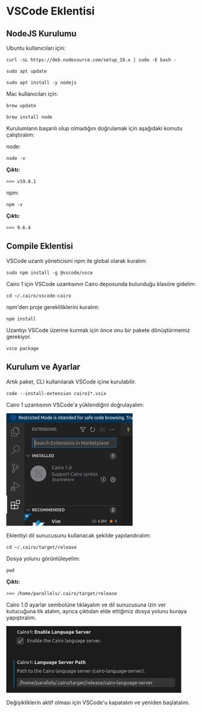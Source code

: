 # VSCode Eklentisi

## NodeJS Kurulumu

Ubuntu kullanıcıları için:

```
curl -sL https://deb.nodesource.com/setup_19.x | sudo -E bash -
```

```
sudo apt update
```

```
sudo apt install -y nodejs
```

Mac kullanıcıları için:

```
brew update
```

```
brew install node
```

Kurulumların başarılı olup olmadığını doğrulamak için aşağıdaki komutu çalıştıralım:

node:

```
node -v
```

**Çıktı:**

```
>>> v19.8.1
```

npm:

```
npm -v
```

**Çıktı:**

```
>>> 9.6.4
```

## Compile Eklentisi

VSCode uzantı yöneticisini npm ile global olarak kuralım:

```
sudo npm install -g @vscode/vsce
```

Cairo 1 için VSCode uzantısının Cairo deposunda bulunduğu klasöre gidelim:

```
cd ~/.cairo/vscode-cairo
```

npm'den proje gerekliliklerini kuralım:

```
npm install
```

Uzantıyı VSCode üzerine kurmak için önce onu bir pakete dönüştürmemiz gerekiyor.

```
vsce package
```

## Kurulum ve Ayarlar

Artık paket, CLI kullanılarak VSCode içine kurulabilir.

```
code --install-extension cairo1*.vsix
```

Cairo 1 uzantısının VSCode'a yüklendiğini doğrulayalım:

![cairo_1_extension_on_vscode](./assets/cairo_1_extension_on_vscode.png)

Eklentiyi dil sunucusunu kullanacak şekilde yapılandıralım:

```
cd ~/.cairo/target/release
```

Dosya yolunu görüntüleyelim:

```
pwd
```

**Çıktı:**

```
>>> /home/parallels/.cairo/target/release
```

Cairo 1.0 ayarlar sembolüne tıklayalım ve dil sunucusuna izin ver kutucuğuna tik atalım, ayrıca çıktıdan elde ettiğimiz dosya yolunu buraya yapıştıralım.

![cairo_1_extension_settings](./assets/cairo_1_extension_settings.png)

Değişikliklerin aktif olması için VSCode'u kapatalım ve yeniden başlatalım.
